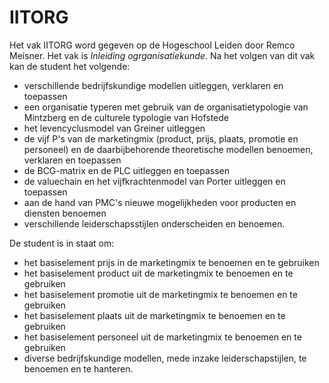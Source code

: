 # IITORG

Het vak IITORG word gegeven op de Hogeschool Leiden door Remco Meisner. Het vak is *Inleiding ogrganisatiekunde*. Na het volgen van dit vak kan de student het volgende:

- verschillende bedrijfskundige modellen uitleggen, verklaren en toepassen
- een organisatie typeren met gebruik van de organisatietypologie van
Mintzberg en de culturele typologie van Hofstede
- het levencyclusmodel van Greiner uitleggen
- de vijf P's van de marketingmix (product, prijs, plaats, promotie en
personeel) en de daarbijbehorende theoretische modellen benoemen,
verklaren en toepassen
- de BCG-matrix en de PLC uitleggen en toepassen
- de valuechain en het vijfkrachtenmodel van Porter uitleggen en toepassen
- aan de hand van PMC's nieuwe mogelijkheden voor producten en diensten
benoemen
- verschillende leiderschapsstijlen onderscheiden en benoemen.

De student is in staat om:
- het basiselement prijs in de marketingmix te benoemen en te gebruiken 
- het basiselement product uit de marketingmix te benoemen en te gebruiken
- het basiselement promotie uit de marketingmix te benoemen en te gebruiken
- het basiselement plaats uit de marketingmix te benoemen en te gebruiken
- het basiselement personeel uit de marketingmix te benoemen en te
gebruiken
- diverse bedrijfskundige modellen, mede inzake leiderschapstijlen, te
benoemen en te hanteren.